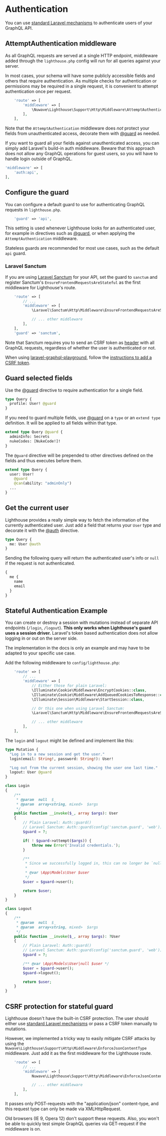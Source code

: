 # Authentication

You can use [standard Laravel mechanisms](https://laravel.com/docs/authentication)
to authenticate users of your GraphQL API.

## AttemptAuthentication middleware

As all GraphQL requests are served at a single HTTP endpoint, middleware added
through the `lighthouse.php` config will run for all queries against your server.

In most cases, your schema will have some publicly accessible fields and others
that require authentication. As multiple checks for authentication or permissions may be
required in a single request, it is convenient to attempt authentication once per request.

```php
    'route' => [
        'middleware' => [
            \Nuwave\Lighthouse\Support\Http\Middleware\AttemptAuthentication::class,
        ],
    ],
```

Note that the `AttemptAuthentication` middleware does _not_ protect your fields from unauthenticated
access, decorate them with [@guard](../api-reference/directives.md#guard) as needed.

If you want to guard all your fields against unauthenticated access, you can simply add
Laravel's build-in auth middleware. Beware that this approach does not allow any GraphQL
operations for guest users, so you will have to handle login outside of GraphQL.

```php
'middleware' => [
    'auth:api',
],
```

## Configure the guard

You can configure a default guard to use for authenticating GraphQL requests in `lighthouse.php`.

```php
    'guard' => 'api',
```

This setting is used whenever Lighthouse looks for an authenticated user, for example in directives
such as [@guard](../api-reference/directives.md#guard), or when applying the `AttemptAuthentication` middleware.

Stateless guards are recommended for most use cases, such as the default `api` guard.

### Laravel Sanctum

If you are using [Laravel Sanctum](https://laravel.com/docs/master/sanctum) for your API, set the guard
to `sanctum` and register Sanctum's `EnsureFrontendRequestsAreStateful` as the first middleware for Lighthouse's route.

```php
    'route' => [
        // ...
        'middleware' => [
            \Laravel\Sanctum\Http\Middleware\EnsureFrontendRequestsAreStateful::class,

            // ... other middleware
        ],
    ],
    'guard' => 'sanctum',
```

Note that Sanctum requires you to send an CSRF token as [header](https://laravel.com/docs/csrf#csrf-x-csrf-token)
with all GraphQL requests, regardless of whether the user is authenticated or not.

When using [laravel-graphql-playground](https://github.com/mll-lab/laravel-graphql-playground), follow the [instructions
to add a CSRF token](https://github.com/mll-lab/laravel-graphql-playground#configure-session-authentication).

## Guard selected fields

Use the [@guard](../api-reference/directives.md#guard) directive to require authentication for a single field.

```graphql
type Query {
  profile: User! @guard
}
```

If you need to guard multiple fields, use [@guard](../api-reference/directives.md#guard)
on a `type` or an `extend type` definition. It will be applied to all fields within that type.

```graphql
extend type Query @guard {
  adminInfo: Secrets
  nukeCodes: [NukeCode!]!
}
```

The `@guard` directive will be prepended to other directives defined on the fields
and thus executes before them.

```graphql
extend type Query {
  user: User!
    @guard
    @can(ability: "adminOnly")
  ...
}
```

## Get the current user

Lighthouse provides a really simple way to fetch the information of the currently authenticated user.
Just add a field that returns your `User` type and decorate it with the [@auth](../api-reference/directives.md#auth) directive.

```graphql
type Query {
  me: User @auth
}
```

Sending the following query will return the authenticated user's info
or `null` if the request is not authenticated.

```graphql
{
  me {
    name
    email
  }
}
```

## Stateful Authentication Example

You can create or destroy a session with mutations instead of separate API endpoints (`/login`, `/logout`).
**This only works when Lighthouse's guard uses a session driver.**
Laravel's token based authentication does not allow logging in or out on the server side.

The implementation in the docs is only an example and may have to be adapted to your specific use case.

Add the following middleware to `config/lighthouse.php`:

```php
    'route' => [
        // ...
        'middleware' => [
            // Either those for plain Laravel:
            \Illuminate\Cookie\Middleware\EncryptCookies::class,
            \Illuminate\Cookie\Middleware\AddQueuedCookiesToResponse::class,
            \Illuminate\Session\Middleware\StartSession::class,

            // Or this one when using Laravel Sanctum:
            \Laravel\Sanctum\Http\Middleware\EnsureFrontendRequestsAreStateful::class,

            // ... other middleware
        ],
    ],
```

The `login` and `logout` might be defined and implement like this:

```graphql
type Mutation {
  "Log in to a new session and get the user."
  login(email: String!, password: String!): User!

  "Log out from the current session, showing the user one last time."
  logout: User @guard
}
```

```php
class Login
{
    /**
     * @param  null  $_
     * @param  array<string, mixed>  $args
     */
    public function __invoke($_, array $args): User
    {
        // Plain Laravel: Auth::guard()
        // Laravel Sanctum: Auth::guard(config('sanctum.guard', 'web'))
        $guard = ?;

        if( ! $guard->attempt($args)) {
            throw new Error('Invalid credentials.');
        }

        /**
         * Since we successfully logged in, this can no longer be `null`.
         *
         * @var \App\Models\User $user
         */
        $user = $guard->user();

        return $user;
    }
}
```

```php
class Logout
{
    /**
     * @param  null  $_
     * @param  array<string, mixed>  $args
     */
    public function __invoke($_, array $args): ?User
    {
        // Plain Laravel: Auth::guard()
        // Laravel Sanctum: Auth::guard(config('sanctum.guard', 'web'))
        $guard = ?;

        /** @var \App\Models\User|null $user */
        $user = $guard->user();
        $guard->logout();

        return $user;
    }
}
```

## CSRF protection for stateful guard

Lighthouse doesn't have the built-in CSRF protection. The user should either use 
[standard Laravel mechanisms](https://laravel.com/docs/master/csrf) or pass a CSRF token manually to mutations. 

However, we implemented a tricky way to easily mitigate CSRF attacks by using the
`Nuwave\Lighthouse\Support\Http\Middleware\EnforceJsonContentType` middleware. Just add it as the first middleware for 
the Lighthouse route.

```php
    'route' => [
        // ...
        'middleware' => [
            Nuwave\Lighthouse\Support\Http\Middleware\EnforceJsonContentType::class,

            // ... other middleware
        ],
    ],
```

It passes only POST-requests with the "application/json" content-type, and this request type can only be made via
XMLHttpRequest.

Old browsers (IE 9, Opera 12) don't support these requests. Also, you won't be able to quickly test simple GraphQL queries
via GET-request if the middleware is on.  
